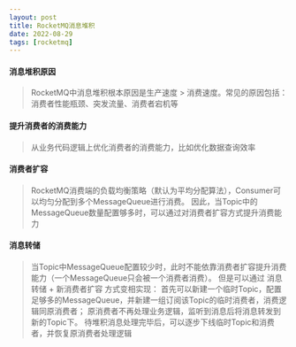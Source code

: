 ```yaml
---
layout: post
title: RocketMQ消息堆积
date: 2022-08-29
tags: [rocketmq]
---
```


#### 消息堆积原因
> RocketMQ中消息堆积根本原因是生产速度 > 消费速度。常见的原因包括：
> 消费者性能瓶颈、突发流量、消费者宕机等

#### 提升消费者的消费能力
> 从业务代码逻辑上优化消费者的消费能力，比如优化数据查询效率

#### 消费者扩容
> RocketMQ消费端的负载均衡策略（默认为平均分配算法），Consumer可以均匀分配到多个MessageQueue进行消费。
> 因此，当Topic中的MessageQueue数量配置够多时，可以通过对消费者扩容方式提升消费能力

#### 消息转储
> 当Topic中MessageQueue配置较少时，此时不能依靠消费者扩容提升消费能力（一个MessageQueue只会被一个消费者消费）。
> 但是可以通过 消息转储 + 新消费者扩容 方式变相实现：
> 首先可以新建一个临时Topic，配置足够多的MessageQueue，并新建一组订阅该Topic的临时消费者，消费逻辑同原消费者；
> 原消费者不再处理业务逻辑，监听到消息后将消息转发到新的Topic下。
> 待堆积消息处理完毕后，可以逐步下线临时Topic和消费者，并恢复原消费者处理逻辑
